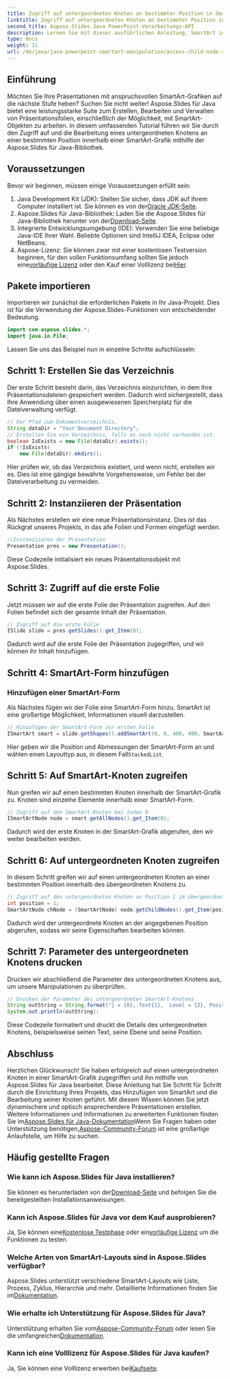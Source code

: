 ```yaml
---
title: Zugriff auf untergeordneten Knoten an bestimmter Position in SmartArt
linktitle: Zugriff auf untergeordneten Knoten an bestimmter Position in SmartArt
second_title: Aspose.Slides Java PowerPoint-Verarbeitungs-API
description: Lernen Sie mit dieser ausführlichen Anleitung, SmartArt in Aspose.Slides für Java zu bearbeiten. Schritt-für-Schritt-Anleitungen, Beispiele und bewährte Methoden inklusive.
type: docs
weight: 11
url: /de/java/java-powerpoint-smartart-manipulation/access-child-node-specific-position-smartart-java/
---
```

## Einführung
Möchten Sie Ihre Präsentationen mit anspruchsvollen SmartArt-Grafiken auf die nächste Stufe heben? Suchen Sie nicht weiter! Aspose.Slides für Java bietet eine leistungsstarke Suite zum Erstellen, Bearbeiten und Verwalten von Präsentationsfolien, einschließlich der Möglichkeit, mit SmartArt-Objekten zu arbeiten. In diesem umfassenden Tutorial führen wir Sie durch den Zugriff auf und die Bearbeitung eines untergeordneten Knotens an einer bestimmten Position innerhalb einer SmartArt-Grafik mithilfe der Aspose.Slides für Java-Bibliothek.

## Voraussetzungen
Bevor wir beginnen, müssen einige Voraussetzungen erfüllt sein:
1.  Java Development Kit (JDK): Stellen Sie sicher, dass JDK auf Ihrem Computer installiert ist. Sie können es von der[Oracle JDK-Seite](https://www.oracle.com/java/technologies/javase-downloads.html).
2.  Aspose.Slides für Java-Bibliothek: Laden Sie die Aspose.Slides für Java-Bibliothek herunter von der[Download-Seite](https://releases.aspose.com/slides/java/).
3. Integrierte Entwicklungsumgebung (IDE): Verwenden Sie eine beliebige Java-IDE Ihrer Wahl. Beliebte Optionen sind IntelliJ IDEA, Eclipse oder NetBeans.
4.  Aspose-Lizenz: Sie können zwar mit einer kostenlosen Testversion beginnen, für den vollen Funktionsumfang sollten Sie jedoch eine[vorläufige Lizenz](https://purchase.aspose.com/temporary-license/) oder den Kauf einer Volllizenz bei[Hier](https://purchase.aspose.com/buy).
## Pakete importieren
Importieren wir zunächst die erforderlichen Pakete in Ihr Java-Projekt. Dies ist für die Verwendung der Aspose.Slides-Funktionen von entscheidender Bedeutung.
```java
import com.aspose.slides.*;
import java.io.File;
```
Lassen Sie uns das Beispiel nun in einzelne Schritte aufschlüsseln:
## Schritt 1: Erstellen Sie das Verzeichnis
Der erste Schritt besteht darin, das Verzeichnis einzurichten, in dem Ihre Präsentationsdateien gespeichert werden. Dadurch wird sichergestellt, dass Ihre Anwendung über einen ausgewiesenen Speicherplatz für die Dateiverwaltung verfügt.
```java
// Der Pfad zum Dokumentverzeichnis.
String dataDir = "Your Document Directory";
// Erstellen Sie ein Verzeichnis, falls es noch nicht vorhanden ist.
boolean IsExists = new File(dataDir).exists();
if (!IsExists)
	new File(dataDir).mkdirs();
```
Hier prüfen wir, ob das Verzeichnis existiert, und wenn nicht, erstellen wir es. Dies ist eine gängige bewährte Vorgehensweise, um Fehler bei der Dateiverarbeitung zu vermeiden.
## Schritt 2: Instanziieren der Präsentation

Als Nächstes erstellen wir eine neue Präsentationsinstanz. Dies ist das Rückgrat unseres Projekts, in das alle Folien und Formen eingefügt werden.
```java
//Instanziieren der Präsentation
Presentation pres = new Presentation();
```
Diese Codezeile initialisiert ein neues Präsentationsobjekt mit Aspose.Slides.
## Schritt 3: Zugriff auf die erste Folie

Jetzt müssen wir auf die erste Folie der Präsentation zugreifen. Auf den Folien befindet sich der gesamte Inhalt der Präsentation.
```java
// Zugriff auf die erste Folie
ISlide slide = pres.getSlides().get_Item(0);
```
Dadurch wird auf die erste Folie der Präsentation zugegriffen, und wir können ihr Inhalt hinzufügen.
## Schritt 4: SmartArt-Form hinzufügen
### Hinzufügen einer SmartArt-Form
Als Nächstes fügen wir der Folie eine SmartArt-Form hinzu. SmartArt ist eine großartige Möglichkeit, Informationen visuell darzustellen.
```java
// Hinzufügen der SmartArt-Form zur ersten Folie
ISmartArt smart = slide.getShapes().addSmartArt(0, 0, 400, 400, SmartArtLayoutType.StackedList);
```
 Hier geben wir die Position und Abmessungen der SmartArt-Form an und wählen einen Layouttyp aus, in diesem Fall`StackedList`.
## Schritt 5: Auf SmartArt-Knoten zugreifen

Nun greifen wir auf einen bestimmten Knoten innerhalb der SmartArt-Grafik zu. Knoten sind einzelne Elemente innerhalb einer SmartArt-Form.
```java
// Zugriff auf den SmartArt-Knoten bei Index 0
ISmartArtNode node = smart.getAllNodes().get_Item(0);
```
Dadurch wird der erste Knoten in der SmartArt-Grafik abgerufen, den wir weiter bearbeiten werden.
## Schritt 6: Auf untergeordneten Knoten zugreifen

In diesem Schritt greifen wir auf einen untergeordneten Knoten an einer bestimmten Position innerhalb des übergeordneten Knotens zu.
```java
// Zugriff auf den untergeordneten Knoten an Position 1 im übergeordneten Knoten
int position = 1;
SmartArtNode chNode = (SmartArtNode) node.getChildNodes().get_Item(position);
```
Dadurch wird der untergeordnete Knoten an der angegebenen Position abgerufen, sodass wir seine Eigenschaften bearbeiten können.
## Schritt 7: Parameter des untergeordneten Knotens drucken

Drucken wir abschließend die Parameter des untergeordneten Knotens aus, um unsere Manipulationen zu überprüfen.
```java
// Drucken der Parameter des untergeordneten SmartArt-Knotens
String outString = String.format("j = {0},.Text{1},  Level = {2}, Position = {3}", position, chNode.getTextFrame().getText(), chNode.getLevel(), chNode.getPosition());
System.out.println(outString);
```
Diese Codezeile formatiert und druckt die Details des untergeordneten Knotens, beispielsweise seinen Text, seine Ebene und seine Position.
## Abschluss
Herzlichen Glückwunsch! Sie haben erfolgreich auf einen untergeordneten Knoten in einer SmartArt-Grafik zugegriffen und ihn mithilfe von Aspose.Slides für Java bearbeitet. Diese Anleitung hat Sie Schritt für Schritt durch die Einrichtung Ihres Projekts, das Hinzufügen von SmartArt und die Bearbeitung seiner Knoten geführt. Mit diesem Wissen können Sie jetzt dynamischere und optisch ansprechendere Präsentationen erstellen.
 Weitere Informationen und Informationen zu erweiterten Funktionen finden Sie im[Aspose.Slides für Java-Dokumentation](https://reference.aspose.com/slides/java/)Wenn Sie Fragen haben oder Unterstützung benötigen,[Aspose-Community-Forum](https://forum.aspose.com/c/slides/11) ist eine großartige Anlaufstelle, um Hilfe zu suchen.
## Häufig gestellte Fragen
### Wie kann ich Aspose.Slides für Java installieren?
 Sie können es herunterladen von der[Download-Seite](https://releases.aspose.com/slides/java/) und befolgen Sie die bereitgestellten Installationsanweisungen.
### Kann ich Aspose.Slides für Java vor dem Kauf ausprobieren?
 Ja, Sie können eine[Kostenlose Testphase](https://releases.aspose.com/) oder ein[vorläufige Lizenz](https://purchase.aspose.com/temporary-license/) um die Funktionen zu testen.
### Welche Arten von SmartArt-Layouts sind in Aspose.Slides verfügbar?
 Aspose.Slides unterstützt verschiedene SmartArt-Layouts wie Liste, Prozess, Zyklus, Hierarchie und mehr. Detaillierte Informationen finden Sie im[Dokumentation](https://reference.aspose.com/slides/java/).
### Wie erhalte ich Unterstützung für Aspose.Slides für Java?
 Unterstützung erhalten Sie vom[Aspose-Community-Forum](https://forum.aspose.com/c/slides/11) oder lesen Sie die umfangreichen[Dokumentation](https://reference.aspose.com/slides/java/).
### Kann ich eine Volllizenz für Aspose.Slides für Java kaufen?
 Ja, Sie können eine Volllizenz erwerben bei[Kaufseite](https://purchase.aspose.com/buy).